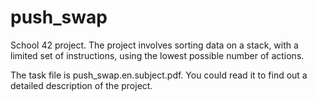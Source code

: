 # push_swap
School 42 project. The project involves sorting data on a stack, with a limited set of instructions, using the lowest possible number of actions.

The task file is push_swap.en.subject.pdf. You could read it to find out a detailed description of the project.
